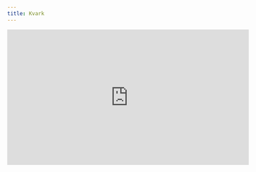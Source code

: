 ```yaml
---
title: Kvark
---
```


<iframe width="560" height="315" src="https://www.youtube.com/embed/ABaGtLPdNa0?si=m3rLgVIYMJ8fcGFS" title="YouTube video player" frameborder="0" allow="accelerometer; autoplay; clipboard-write; encrypted-media; gyroscope; picture-in-picture; web-share" referrerpolicy="strict-origin-when-cross-origin" allowfullscreen></iframe>